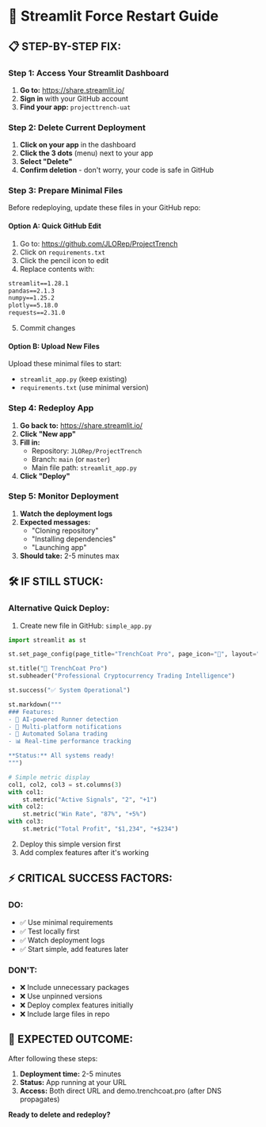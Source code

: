 # 🚀 Streamlit Force Restart Guide

## 📋 **STEP-BY-STEP FIX:**

### **Step 1: Access Your Streamlit Dashboard**
1. **Go to:** https://share.streamlit.io/
2. **Sign in** with your GitHub account
3. **Find your app:** `projecttrench-uat`

### **Step 2: Delete Current Deployment**
1. **Click on your app** in the dashboard
2. **Click the 3 dots** (menu) next to your app
3. **Select "Delete"**
4. **Confirm deletion** - don't worry, your code is safe in GitHub

### **Step 3: Prepare Minimal Files**
Before redeploying, update these files in your GitHub repo:

#### **Option A: Quick GitHub Edit**
1. Go to: https://github.com/JLORep/ProjectTrench
2. Click on `requirements.txt`
3. Click the pencil icon to edit
4. Replace contents with:
```txt
streamlit==1.28.1
pandas==2.1.3
numpy==1.25.2
plotly==5.18.0
requests==2.31.0
```
5. Commit changes

#### **Option B: Upload New Files**
Upload these minimal files to start:
- `streamlit_app.py` (keep existing)
- `requirements.txt` (use minimal version)

### **Step 4: Redeploy App**
1. **Go back to:** https://share.streamlit.io/
2. **Click "New app"**
3. **Fill in:**
   - Repository: `JLORep/ProjectTrench`
   - Branch: `main` (or `master`)
   - Main file path: `streamlit_app.py`
4. **Click "Deploy"**

### **Step 5: Monitor Deployment**
1. **Watch the deployment logs**
2. **Expected messages:**
   - "Cloning repository"
   - "Installing dependencies"
   - "Launching app"
3. **Should take:** 2-5 minutes max

## 🛠️ **IF STILL STUCK:**

### **Alternative Quick Deploy:**
1. Create new file in GitHub: `simple_app.py`
```python
import streamlit as st

st.set_page_config(page_title="TrenchCoat Pro", page_icon="🎯", layout="wide")

st.title("🎯 TrenchCoat Pro")
st.subheader("Professional Cryptocurrency Trading Intelligence")

st.success("✅ System Operational")

st.markdown("""
### Features:
- 🤖 AI-powered Runner detection
- 📱 Multi-platform notifications  
- 🚀 Automated Solana trading
- 📊 Real-time performance tracking

**Status:** All systems ready!
""")

# Simple metric display
col1, col2, col3 = st.columns(3)
with col1:
    st.metric("Active Signals", "2", "+1")
with col2:
    st.metric("Win Rate", "87%", "+5%")
with col3:
    st.metric("Total Profit", "$1,234", "+$234")
```

2. Deploy this simple version first
3. Add complex features after it's working

## ⚡ **CRITICAL SUCCESS FACTORS:**

### **DO:**
- ✅ Use minimal requirements
- ✅ Test locally first
- ✅ Watch deployment logs
- ✅ Start simple, add features later

### **DON'T:**
- ❌ Include unnecessary packages
- ❌ Use unpinned versions
- ❌ Deploy complex features initially
- ❌ Include large files in repo

## 🎯 **EXPECTED OUTCOME:**

After following these steps:
1. **Deployment time:** 2-5 minutes
2. **Status:** App running at your URL
3. **Access:** Both direct URL and demo.trenchcoat.pro (after DNS propagates)

**Ready to delete and redeploy?**